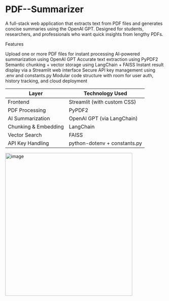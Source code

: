 # PDF--Summarizer
A full-stack web application that extracts text from PDF files and generates concise summaries using the  OpenAI GPT. Designed for students, researchers, and professionals who want quick insights from lengthy PDFs.

 Features
 
 Upload one or more PDF files for instant processing
 AI-powered summarization using OpenAI GPT
 Accurate text extraction using PyPDF2
 Semantic chunking + vector storage using LangChain + FAISS
 Instant result display via a Streamlit web interface
 Secure API key management using .env and constants.py
 Modular code structure with room for user auth, history tracking, and cloud deployment

 | Layer                | Technology Used              |
| -------------------- | ---------------------------- |
| Frontend             | Streamlit (with custom CSS)  |
| PDF Processing       | PyPDF2                       |
| AI Summarization     | OpenAI GPT (via LangChain)   |
| Chunking & Embedding | LangChain                    |
| Vector Search        | FAISS                        |
| API Key Handling     | python-dotenv + constants.py |



 <img width="400" height="450" alt="image" src="https://github.com/user-attachments/assets/8d0466e8-58a2-4f16-a988-d7f65e18dc6b" />



